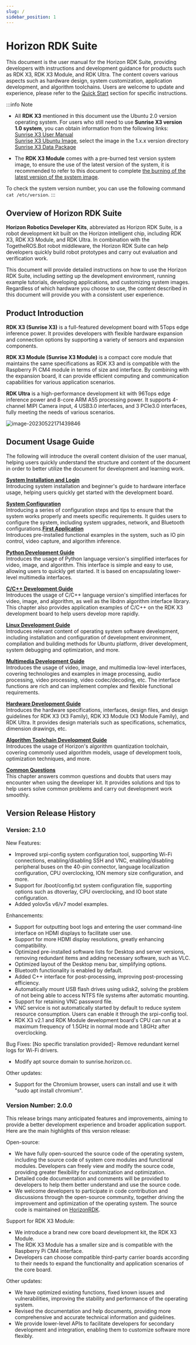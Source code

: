 ```yaml
---
slug: /
sidebar_position: 1
---
```


# Horizon RDK Suite

This document is the user manual for the Horizon RDK Suite, providing developers with instructions and development guidance for products such as RDK X3, RDK X3 Module, and RDK Ultra. The content covers various aspects such as hardware design, system customization, application development, and algorithm toolchains. Users are welcome to update and experience, please refer to the [Quick Start](/category/installation) section for specific instructions.

:::info Note

- All **RDK X3** mentioned in this document use the Ubuntu 2.0 version operating system. For users who still need to use **Sunrise X3 version 1.0 system**, you can obtain information from the following links:<br/>
     [Sunrise X3 User Manual](https://developer.horizon.ai/api/v1/fileData/documents_pi/index.html)<br/>
     [Sunrise X3 Ubuntu Image](http://sunrise.horizon.cc/downloads/os_images/), select the image in the 1.x.x version directory<br/>
     [Sunrise X3 Data Package](https://developer.horizon.ai/api/v1/static/fileData/X3%E6%B4%BE%E8%B5%84%E6%96%99%E5%8C%85_20220711175326.zip)<br/>

- The **RDK X3 Module** comes with a pre-burned test version system image, to ensure the use of the latest version of the system, it is recommended to refer to this document to complete [the burning of the latest version of the system image](/installation/install_os).

To check the system version number, you can use the following command `cat /etc/version`.
:::



## Overview of Horizon RDK Suite

**Horizon Robotics Developer Kits**, abbreviated as Horizon RDK Suite, is a robot development kit built on the Horizon intelligent chip, including RDK X3, RDK X3 Module, and RDK Ultra. In combination with the TogetheROS.Bot robot middleware, the Horizon RDK Suite can help developers quickly build robot prototypes and carry out evaluation and verification work.

This document will provide detailed instructions on how to use the Horizon RDK Suite, including setting up the development environment, running example tutorials, developing applications, and customizing system images. Regardless of which hardware you choose to use, the content described in this document will provide you with a consistent user experience.

## Product Introduction

**RDK X3 (Sunrise X3)** is a full-featured development board with 5Tops edge inference power. It provides developers with flexible hardware expansion and connection options by supporting a variety of sensors and expansion components.

**RDK X3 Module (Sunrise X3 Module)** is a compact core module that maintains the same specifications as RDK X3 and is compatible with the Raspberry Pi CM4 module in terms of size and interface. By combining with the expansion board, it can provide efficient computing and communication capabilities for various application scenarios.

**RDK Ultra** is a high-performance development kit with 96Tops edge inference power and 8-core ARM A55 processing power. It supports 4-channel MIPI Camera input, 4 USB3.0 interfaces, and 3 PCIe3.0 interfaces, fully meeting the needs of various scenarios.

![image-20230522171439846](../static/img/image-rdk-serials.jpg)


## Document Usage Guide

The following will introduce the overall content division of the user manual, helping users quickly understand the structure and content of the document in order to better utilize the document for development and learning work.

**[System Installation and Login](/category/installation)**  
Introducing system installation and beginner's guide to hardware interface usage, helping users quickly get started with the development board.

**[System Configuration](/category/configuration)**  
Introducing a series of configuration steps and tips to ensure that the system works properly and meets specific requirements. It guides users to configure the system, including system upgrades, network, and Bluetooth configurations.**[First Application](/category/first_application)**  
Introduces pre-installed functional examples in the system, such as IO pin control, video capture, and algorithm inference.

**[Python Development Guide](/category/python_development)**  
Introduces the usage of Python language version's simplified interfaces for video, image, and algorithm. This interface is simple and easy to use, allowing users to quickly get started. It is based on encapsulating lower-level multimedia interfaces.

**[C/C++ Development Guide](/category/clang_development)**  
Introduces the usage of C/C++ language version's simplified interfaces for video, image, and algorithm, as well as the libdnn algorithm interface library. This chapter also provides application examples of C/C++ on the RDK X3 development board to help users develop more rapidly.

**[Linux Development Guide](/category/linux_development)**  
Introduces relevant content of operating system software development, including installation and configuration of development environment, compilation and building methods for Ubuntu platform, driver development, system debugging and optimization, and more.

**[Multimedia Development Guide](/category/multimedia_development)**  
Introduces the usage of video, image, and multimedia low-level interfaces, covering technologies and examples in image processing, audio processing, video processing, video codec/decoding, etc. The interface functions are rich and can implement complex and flexible functional requirements.

**[Hardware Development Guide](/category/hardware_development)**  
Introduces the hardware specifications, interfaces, design files, and design guidelines for RDK X3 (X3 Family), RDK X3 Module (X3 Module Family), and RDK Ultra. It provides design materials such as specifications, schematics, dimension drawings, etc.

**[Algorithm Toolchain Development Guide](/category/toolchain_development)**  
Introduces the usage of Horizon's algorithm quantization toolchain, covering commonly used algorithm models, usage of development tools, optimization techniques, and more.

**[Common Questions](/category/common_questions)**  
This chapter answers common questions and doubts that users may encounter when using the developer kit. It provides solutions and tips to help users solve common problems and carry out development work smoothly.

## Version Release History

### Version: 2.1.0

New Features:

- Improved srpi-config system configuration tool, supporting Wi-Fi connections, enabling/disabling SSH and VNC, enabling/disabling peripheral buses on the 40-pin connector, language localization configuration, CPU overclocking, ION memory size configuration, and more.
- Support for /boot/config.txt system configuration file, supporting options such as dtoverlay, CPU overclocking, and IO boot state configuration.
- Added yolov5s v6/v7 model examples.

Enhancements:

- Support for outputting boot logs and entering the user command-line interface on HDMI displays to facilitate user use.
- Support for more HDMI display resolutions, greatly enhancing compatibility.
- Optimized pre-installed software lists for Desktop and server versions, removing redundant items and adding necessary software, such as VLC.
- Optimized layout of the Desktop menu bar, simplifying options.
- Bluetooth functionality is enabled by default.
- Added C++ interface for post-processing, improving post-processing efficiency.
- Automatically mount USB flash drives using udisk2, solving the problem of not being able to access NTFS file systems after automatic mounting.
- Support for retaining VNC password file.
- VNC service is not automatically started by default to reduce system resource consumption. Users can enable it through the srpi-config tool.
- RDK X3 v2.1 and RDK Module development board's CPU can run at a maximum frequency of 1.5GHz in normal mode and 1.8GHz after overclocking.

Bug Fixes: [No specific translation provided]- Remove redundant kernel logs for Wi-Fi drivers.
- Modify apt source domain to sunrise.horizon.cc.

Other updates:

- Support for the Chromium browser, users can install and use it with "sudo apt install chromium".

### Version Number: 2.0.0

This release brings many anticipated features and improvements, aiming to provide a better development experience and broader application support. Here are the main highlights of this version release:

Open-source:

- We have fully open-sourced the source code of the operating system, including the source code of system core modules and functional modules. Developers can freely view and modify the source code, providing greater flexibility for customization and optimization.
- Detailed code documentation and comments will be provided to developers to help them better understand and use the source code.
- We welcome developers to participate in code contribution and discussions through the open-source community, together driving the improvement and optimization of the operating system. The source code is maintained on [HorizonRDK](https://github.com/HorizonRDK).

Support for RDK X3 Module:

- We introduce a brand new core board development kit, the RDK X3 Module.
- The RDK X3 Module has a smaller size and is compatible with the Raspberry Pi CM4 interface.
- Developers can choose compatible third-party carrier boards according to their needs to expand the functionality and application scenarios of the core board.

Other updates:

- We have optimized existing functions, fixed known issues and vulnerabilities, improving the stability and performance of the operating system.
- Revised the documentation and help documents, providing more comprehensive and accurate technical information and guidelines.
- We provide lower-level APIs to facilitate developers for secondary development and integration, enabling them to customize software more flexibly.
